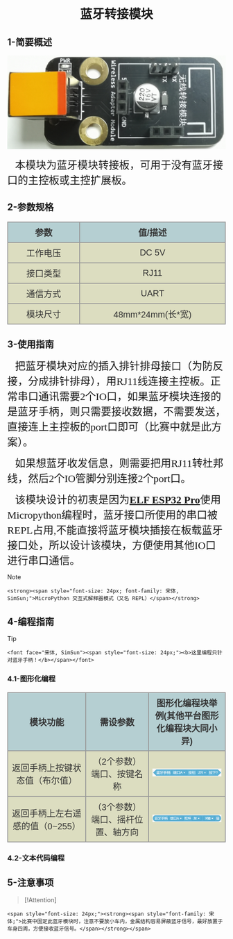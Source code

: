 <div align=center>
<h1 class="text-center">蓝牙转接模块</h1>
</div>

## **1-简要概述**

<p style="text-align: center;">
    <img src="docs/electronic_modules/rj11/wireless_adapter_module/35D730A2-87CB-49fd-AFA1-4EFEEE388A44.png" />
</p>
<p>
    <span style="font-family: 宋体, SimSun; font-size: 24px;">&nbsp; &nbsp;本模块为蓝牙模块转接板，可用于没有蓝牙接口的主控板或主控扩展板。</span>
</p>

## **2-参数规格**

<!-- CSS goes in the document HEAD or added to your external stylesheet -->

<style type="text/css">
table.imagetable {
    font-family: verdana,arial,sans-serif;
    font-size:20px;
    color:#333333;
    border-width: 1px;
    border-color: #999999;
    border-collapse: collapse;
}
table.imagetable th {
    background:#b5cfd2 url('cell-blue.jpg');
    border-width: 2px;
    padding: 8px;
    border-style: solid;
    border-color: #999999;
    text-align: center;
}
table.imagetable td {
    background:#dcddc0 url('cell-grey.jpg');
    border-width: 2px;
    padding: 8px;
    border-style: solid;
    border-color: #999999;
    text-align: center;
}
text{
	font-size: 1cm;
	color: #7ec699;
}
</style>

<!-- Table goes in the document BODY -->
<table class="imagetable" style="display: table; text-align: left;">
<tr>
    <th>参数</th><th>值/描述</th>
</tr>
<tr>
    <td>工作电压</td><td>DC 5V</td>
</tr>
<tr>
    <td>接口类型</td><td>RJ11</td>
</tr>
<tr>
    <td>通信方式</td><td>UART</td>
</tr>
<tr>
    <td>模块尺寸</td><td>48mm*24mm(长*宽)</td>
</tr>
</table>

## **3-使用指南**

<p>
    <span style="font-family: 宋体, SimSun; font-size: 24px;"></span>
</p>
<p>
    <span style="font-family: 宋体, SimSun; font-size: 24px;">&nbsp; &nbsp;把蓝牙模块对应的插入排针排母接口（为防反接，分成排针排母），用RJ11线连接主控板。正常串口通讯需要2个IO口，如果蓝牙模块连接的是蓝牙手柄，则只需要接收数据，不需要发送，直接连上主控板的port口即可（比赛中就是此方案）。</span>
</p>
<p>
    <span style="font-family: 宋体, SimSun; font-size: 24px;"><span style="font-family: 宋体;">&nbsp; &nbsp;如果想蓝牙收发信息，则需要把用</span><span style="font-family: 宋体, SimSun;">RJ11</span><span style="font-family: 宋体;">转杜邦线，然后</span><span style="font-family: 宋体, SimSun;">2</span><span style="font-family: 宋体;">个</span><span style="font-family: 宋体, SimSun;">IO</span><span style="font-family: 宋体;">管脚分别连接</span><span style="font-family: 宋体, SimSun;">2</span><span style="font-family: 宋体;">个</span><span style="font-family: 宋体, SimSun;">port</span><span style="font-family: 宋体;">口。</span>&nbsp;</span>
</p>
<p>
    <span style="font-size: 24px; font-family: 宋体, SimSun;">&nbsp; &nbsp;该模块设计的初衷是因为<a href="#/docs/electronic_modules/main_control_board/elf_esp32_pro/elf_esp32_pro" target="_blank"><strong>ELF ESP32 Pro</strong></a>使用Micropython编程时，蓝牙接口所使用的串口被REPL占用,不能直接将蓝牙模块插接在板载蓝牙接口处，所以设计该模块，方便使用其他IO口进行串口通信。</span>
</p>

> [!Note]
> <p>
    <strong><span style="font-size: 24px; font-family: 宋体, SimSun;">MicroPython 交互式解释器模式（又名 REPL）</span></strong>
</p>

## **4-编程指南**

> [!Tip]
> <p>
    <font face="宋体, SimSun"><span style="font-size: 24px;"><b>这里编程只针对蓝牙手柄！</b></span></font>
</p>

### **4.1-图形化编程**

<table class="imagetable" style="display: table; text-align: left;">
<tr>
    <th>模块功能</th><th>需设参数</th><th>图形化编程块举例(其他平台图形化编程块大同小异)</th>
</tr>
<tr>
    <td>返回手柄上按键状态值（布尔值）</td><td>（2个参数）端口、按键名称</td><td><img src="docs/electronic_modules/rj11/wireless_adapter_module/img.png"></td>
</tr>
<tr>
    <td>返回手柄上左右遥感的值（0~255）</td><td>（3个参数）端口、摇杆位置、轴方向</td><td><img src="docs/electronic_modules/rj11/wireless_adapter_module/img_1.png"></td>
</tr>
</table>

### **4.2-文本代码编程**

## **5-注意事项**

> [!Attention]
> <p>
    <span style="font-size: 24px;"><strong><span style="font-family: 宋体;">比赛中固定此蓝牙模块时，注意不要放小车内，金属结构容易屏蔽蓝牙信号，最好放置于车身四周，方便接收蓝牙信号。</span></strong></span>
</p>
